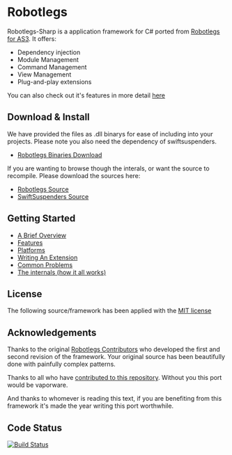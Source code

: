 
Robotlegs
=========

Robotlegs-Sharp is a application framework for C# ported from [Robotlegs for AS3](http://www.robotlegs.org/).
It offers:

* Dependency injection
* Module Management
* Command Management
* View Management
* Plug-and-play extensions

You can also check out it's features in more detail [here](https://github.com/robotlegs-sharp/robotlegs-sharp-framework/blob/master/docs/Features.md)

Download & Install
------------------

We have provided the files as .dll binarys for ease of including into your projects. Please note you also need the dependency of swiftsuspenders.

* [Robotlegs Binaries Download](http://www.robotlegs-sharp.org)

If you are wanting to browse though the interals, or want the source to recompile. Please download the sources here:

* [Robotlegs Source](https://github.com/robotlegs-sharp/robotlegs-sharp-framework/blob/master/src/)
* [SwiftSuspenders Source](https://github.com/robotlegs-sharp/swiftsuspenders-sharp/tree/master/src/)

Getting Started
---------------

* [A Brief Overview](https://github.com/robotlegs-sharp/robotlegs-sharp-framework/blob/master/docs/ABriefOverview.md)
* [Features](https://github.com/robotlegs-sharp/robotlegs-sharp-framework/blob/master/docs/Features.md)
* [Platforms](https://github.com/robotlegs-sharp/robotlegs-sharp-framework/blob/master/docs/Platforms.md)
* [Writing An Extension](https://github.com/robotlegs-sharp/robotlegs-sharp-framework/blob/master/docs/WritingAnExtension.md)
* [Common Problems](https://github.com/robotlegs-sharp/robotlegs-sharp-framework/blob/master/docs/CommonProblems.md)
* [The internals (how it all works)](https://github.com/robotlegs-sharp/robotlegs-sharp-framework/blob/master/docs/TheInternals.md)

License
-------

The following source/framework has been applied with the [MIT license](https://github.com/robotlegs-sharp/robotlegs-sharp-framework/blob/master/LICENSE)

Acknowledgements
----------------

Thanks to the original [Robotlegs Contributors](https://github.com/robotlegs/robotlegs-framework/graphs/contributors) who developed the first and second revision of the framework. Your original source has been beautifully done with painfully complex patterns.

Thanks to all who have [contributed to this repository](https://github.com/robotlegs-sharp/robotlegs-sharp-framework/graphs/contributors). Without you this port would be vaporware.

And thanks to whomever is reading this text, if you are benefiting from this framework it's made the year writing this port worthwhile.

Code Status
-----------

[![Build Status](https://api.travis-ci.org/robotlegs-sharp/robotlegs-sharp-framework.svg?branch=master)](https://travis-ci.org/robotlegs-sharp/robotlegs-sharp-framework)